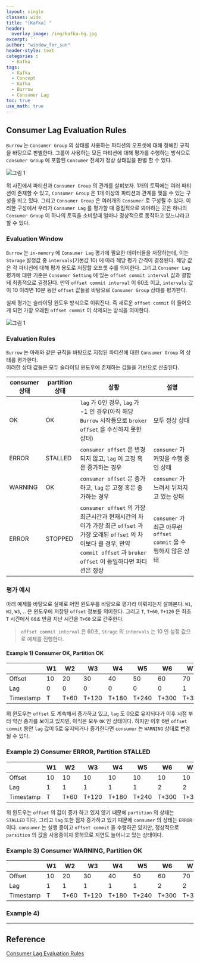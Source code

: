 ```yaml
--- 
layout: single
classes: wide
title: "[Kafka] "
header:
  overlay_image: /img/kafka-bg.jpg
excerpt: ''
author: "window_for_sun"
header-style: text
categories :
  - Kafka
tags:
  - Kafka
  - Concept
  - Kafka
  - Burrow
  - Consumer Lag
toc: true
use_math: true
---  
```


## Consumer Lag Evaluation Rules
`Burrow` 는 `Consumer Group` 의 상태를 사용하는 파티션의 오프셋에 대해 정해진 규칙을 바탕으로 판별한다. 
그룹이 사용하는 모든 파티션에 대해 평가를 수행하는 방식으로 `Consumer Group` 에 포함된 `Consumer` 전체가 정상 상태임을 판별 할 수 있다.  

![그림 1]({{site.baseurl}}/img/kafka/concept-burrow-evaluation-consumer-lag-2.png)

위 사진에서 파티션과 `Consumer Group` 의 관계를 살펴보자.
1개의 토픽에는 여러 파티션이 존재할 수 있고, `Consumer Group` 은 1개 이상의 파티션과 관계를 맺을 수 있는 구성을 띄고 있다.
그리고 `Consumer Group` 은 여러개의 `Consumer` 로 구성될 수 있다.
이러한 구성에서 우리가 `Consumer Lag` 를 평가할 때 중짐적으로 봐야하는 곳은 하나의 `Consumer Group` 이 하나의 토픽을 소비할때 얼마나 정상적으로 동작하고 있느냐라고 할 수 있다.  


### Evaluation Window
`Burrow` 는 `in-memory` 에 `Consumer Lag` 평가에 필요한 데이터들을 저장하는데,
이는 `Storage` 설정값 중 `intervals`(기본값 10) 에 따라 해당 평가 간격이 결정된다.
해당 값은 각 파티션에 대해 평가 용도로 저장할 오프셋 수를 의미한다.
그리고 `Consumer Lag` 평가에 대한 기준은 `Consumer Setting` 에 있는 `offset commit interval` 값과 결합돼 최종적으로 결정된다.
만약 `offset commit interval` 이 60초 이고, `intervals` 값이 10 이라면 10분 동안 `offset` 값들을 바탕으로 `Consumer Group` 상태를 평가한다.  

실제 평가는 슬라이딩 윈도우 방식으로 이뤄진다.
즉 새로운 `offset commit` 이 들어오게 되면 가장 오래된 `offset commit` 이 삭제되는 방식을 의미한다.

![그림 1]({{site.baseurl}}/img/kafka/concept-burrow-evaluation-consumer-lag-3.png)

### Evaluation Rules
`Burrow` 는 아래와 같은 규칙을 바탕으로 지정된 파티션에 대한 `Consumer Group` 의 상태를 평가한다.  
이러한 상태 값들은 모두 슬라이딩 윈도우에 존재하는 값들을 기반으로 산출된다.

consumer 상태|partition 상태|상황|설명
---|---|---|---
OK|OK|`lag` 가 0인 경우, `lag` 가 -1 인 경우(아직 해당 `Burrow` 시작등으로 `broker offset` 을 수신하지 못한 상태)|모두 정상 상태
ERROR|STALLED|`consumer offset` 은 변경되지 않고, `lag` 이 고정 혹은 증가하는 경우|`consumer` 가 커밋을 수행 중인 상태
WARNING|OK|`consumer offset` 은 증가하고, `lag` 은 고정 혹은 중가하는 경우|`consumer` 가 느려서 뒤쳐지고 있는 상태
ERROR|STOPPED|`consumer offset` 의 가장 최근시간과 현재시간의 차이가 가장 최근 `offset` 과 가장 오래된 `offset` 의 차이보다 클 경우, 만약 `commit offset` 과 `broker offset` 이 동일하다면 파티션은 정상|`consumer` 가 최근 아무런 `offset commit` 을 수행하지 않은 상태


### 평가 예시
아래 예제를 바탕으로 실제로 어떤 윈도우를 바탕으로 평가라 이뤄지는지 살펴본다. 
`W1`, `W2`, `W3`, .. 은 윈도우에 저장된 `offset` 정보를 의미한다. 
그리고 `T`, `T+60`, `T+120` 은 최초 `T` 시간에서 `60초` 만큼 지난 시간을 `T+60` 으로 간주한다.  

> `offset commit interval` 은 60초, `Strage` 의 `intervals` 는 10 인 설정 값으로 예제를 진행한다. 

#### Example 1) Consumer OK, Partition OK

| |W1|W2|W3|W4|W5|W6|W7|W8|W9|W10
|---|---|---|---|---|---|---|---|---|---|---
|Offset|10|20|30|40|50|60|70|80|90|100
|Lag|0|0|0|0|0|0|1|3|5|5
|Timestamp|T|T+60|T+120|T+180|T+240|T+300|T+360|T+420|T+480|T+540

위 윈도우는 `offset` 도 계속해서 증가하고 있고, `lag` 도 0으로 유지되다가 이후 시점 부터 약간 증가를 보이고 있지민, 
아직은 모두 `OK` 인 상태이다. 
하지만 이후 6번 `offset commit` 동안 `lag` 값이 5로 유지되거나 증가한다면 `consumer` 는 `WARNING` 상태로 변경될 수 있다.  


### Example 2) Consumer ERROR, Partition STALLED

|	|W1	|W2	|W3	|W4	|W5	|W6	|W7	|W8	|W9	|W10
|---|---|---|---|---|---|---|---|---|---|---
|Offset	|10	|10	|10	|10	|10	|10	|10	|10	|10	|10
|Lag|	1|	1|	1|	1|	1|	2|	2|	2|	3|	3
|Timestamp|	T|	T+60|	T+120|	T+180|	T+240|	T+300|	T+360|	T+420|	T+480|	T+540

위 윈도우는 `offset` 의 값이 증가 하고 있지 않기 때문에 `partition` 의 상태는 `STALLED` 이다. 
그리고 `lag` 또한 점차 증가하고 있기 때문에 `consumer` 의 상태는 `ERROR` 이다. 
`consumer` 는 실행 중이고 `offset commit` 을 수행하곤 있지만, 정상적으로 `parsition` 의 값을 사용중이지 못하므로 지연도 늘어나고 있는 상태이다.  


### Example 3) Consumer WARNING, Partition OK


|	|W1	|W2	|W3	|W4	|W5	|W6	|W7	|W8	|W9	|W10
|---|---|---|---|---|---|---|---|---|---|---
|Offset|	10|	20|	30|	40|	50|	60|	70|	80|	90|	100
|Lag|	1|	1|	1|	1|	1|	2|	2|	2|	3|	3
|Timestamp|	T|	T+60|	T+120|	T+180|	T+240|	T+300|	T+360|	T+420|	T+480|	T+540


### Example 4) 

---
## Reference
[Consumer Lag Evaluation Rules](https://github.com/linkedin/Burrow/wiki/Consumer-Lag-Evaluation-Rules)  
